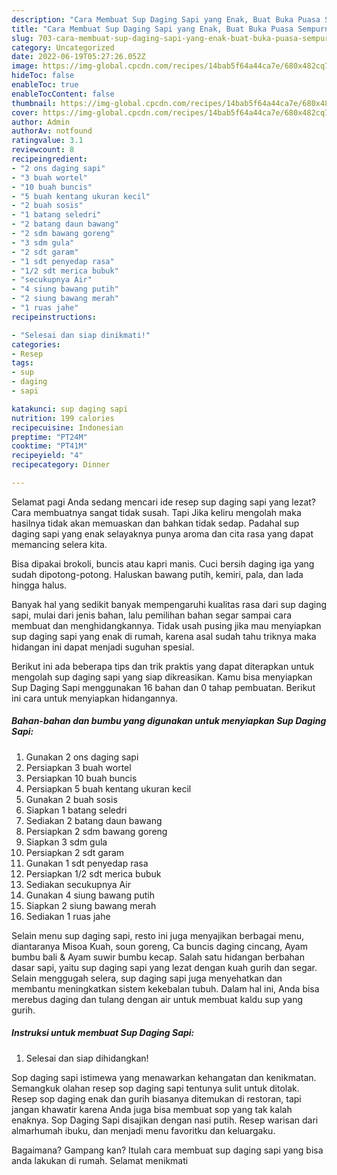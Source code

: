 ```yaml
---
description: "Cara Membuat Sup Daging Sapi yang Enak, Buat Buka Puasa Sempurna"
title: "Cara Membuat Sup Daging Sapi yang Enak, Buat Buka Puasa Sempurna"
slug: 703-cara-membuat-sup-daging-sapi-yang-enak-buat-buka-puasa-sempurna
category: Uncategorized
date: 2022-06-19T05:27:26.052Z
image: https://img-global.cpcdn.com/recipes/14bab5f64a44ca7e/680x482cq70/sup-daging-sapi-foto-resep-utama.jpg
hideToc: false
enableToc: true
enableTocContent: false
thumbnail: https://img-global.cpcdn.com/recipes/14bab5f64a44ca7e/680x482cq70/sup-daging-sapi-foto-resep-utama.jpg
cover: https://img-global.cpcdn.com/recipes/14bab5f64a44ca7e/680x482cq70/sup-daging-sapi-foto-resep-utama.jpg
author: Admin
authorAv: notfound
ratingvalue: 3.1
reviewcount: 8
recipeingredient:
- "2 ons daging sapi"
- "3 buah wortel"
- "10 buah buncis"
- "5 buah kentang ukuran kecil"
- "2 buah sosis"
- "1 batang seledri"
- "2 batang daun bawang"
- "2 sdm bawang goreng"
- "3 sdm gula"
- "2 sdt garam"
- "1 sdt penyedap rasa"
- "1/2 sdt merica bubuk"
- "secukupnya Air"
- "4 siung bawang putih"
- "2 siung bawang merah"
- "1 ruas jahe"
recipeinstructions:

- "Selesai dan siap dinikmati!"
categories:
- Resep
tags:
- sup
- daging
- sapi

katakunci: sup daging sapi 
nutrition: 199 calories
recipecuisine: Indonesian
preptime: "PT24M"
cooktime: "PT41M"
recipeyield: "4"
recipecategory: Dinner

---
```



Selamat pagi Anda sedang mencari ide resep sup daging sapi yang lezat? Cara membuatnya sangat tidak susah. Tapi Jika keliru mengolah maka hasilnya tidak akan memuaskan dan bahkan tidak sedap. Padahal sup daging sapi yang enak selayaknya punya aroma dan cita rasa yang dapat memancing selera kita.


Bisa dipakai brokoli, buncis atau kapri manis. Cuci bersih daging iga yang sudah dipotong-potong. Haluskan bawang putih, kemiri, pala, dan lada hingga halus.

Banyak hal yang sedikit banyak mempengaruhi kualitas rasa dari sup daging sapi, mulai dari jenis bahan, lalu pemilihan bahan segar sampai cara membuat dan menghidangkannya. Tidak usah pusing jika mau menyiapkan sup daging sapi yang enak di rumah, karena asal sudah tahu triknya maka hidangan ini dapat menjadi suguhan spesial.


Berikut ini ada beberapa tips dan trik praktis yang dapat diterapkan untuk mengolah sup daging sapi yang siap dikreasikan. Kamu bisa menyiapkan Sup Daging Sapi menggunakan 16 bahan dan 0 tahap pembuatan. Berikut ini cara untuk menyiapkan hidangannya.

<!--inarticleads1-->

##### Bahan-bahan dan bumbu yang digunakan untuk menyiapkan Sup Daging Sapi:

1. Gunakan 2 ons daging sapi
1. Persiapkan 3 buah wortel
1. Persiapkan 10 buah buncis
1. Persiapkan 5 buah kentang ukuran kecil
1. Gunakan 2 buah sosis
1. Siapkan 1 batang seledri
1. Sediakan 2 batang daun bawang
1. Persiapkan 2 sdm bawang goreng
1. Siapkan 3 sdm gula
1. Persiapkan 2 sdt garam
1. Gunakan 1 sdt penyedap rasa
1. Persiapkan 1/2 sdt merica bubuk
1. Sediakan secukupnya Air
1. Gunakan 4 siung bawang putih
1. Siapkan 2 siung bawang merah
1. Sediakan 1 ruas jahe


Selain menu sup daging sapi, resto ini juga menyajikan berbagai menu, diantaranya Misoa Kuah, soun goreng, Ca buncis daging cincang, Ayam bumbu bali &amp; Ayam suwir bumbu kecap. Salah satu hidangan berbahan dasar sapi, yaitu sup daging sapi yang lezat dengan kuah gurih dan segar. Selain menggugah selera, sup daging sapi juga menyehatkan dan membantu meningkatkan sistem kekebalan tubuh. Dalam hal ini, Anda bisa merebus daging dan tulang dengan air untuk membuat kaldu sup yang gurih. 

<!--inarticleads2-->

##### Instruksi untuk membuat Sup Daging Sapi:


1. Selesai dan siap dihidangkan!

Sop daging sapi istimewa yang menawarkan kehangatan dan kenikmatan. Semangkuk olahan resep sop daging sapi tentunya sulit untuk ditolak. Resep sop daging enak dan gurih biasanya ditemukan di restoran, tapi jangan khawatir karena Anda juga bisa membuat sop yang tak kalah enaknya. Sop Daging Sapi disajikan dengan nasi putih. Resep warisan dari almarhumah ibuku, dan menjadi menu favoritku dan keluargaku. 

Bagaimana? Gampang kan? Itulah cara membuat sup daging sapi yang bisa anda lakukan di rumah. Selamat menikmati
